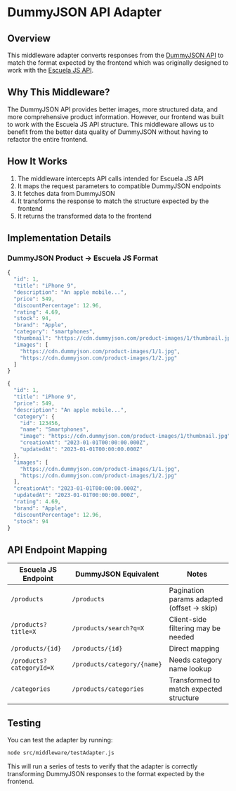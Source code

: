# DummyJSON API Adapter

## Overview

This middleware adapter converts responses from the [DummyJSON API](https://dummyjson.com/) to match the format expected by the frontend which was originally designed to work with the [Escuela JS API](https://api.escuelajs.co/api/v1/).

## Why This Middleware?

The DummyJSON API provides better images, more structured data, and more comprehensive product information. However, our frontend was built to work with the Escuela JS API structure. This middleware allows us to benefit from the better data quality of DummyJSON without having to refactor the entire frontend.

## How It Works

1. The middleware intercepts API calls intended for Escuela JS API
2. It maps the request parameters to compatible DummyJSON endpoints
3. It fetches data from DummyJSON
4. It transforms the response to match the structure expected by the frontend
5. It returns the transformed data to the frontend

## Implementation Details

### DummyJSON Product → Escuela JS Format

```javascript
{
  "id": 1,
  "title": "iPhone 9",
  "description": "An apple mobile...",
  "price": 549,
  "discountPercentage": 12.96,
  "rating": 4.69,
  "stock": 94,
  "brand": "Apple",
  "category": "smartphones",
  "thumbnail": "https://cdn.dummyjson.com/product-images/1/thumbnail.jpg",
  "images": [
    "https://cdn.dummyjson.com/product-images/1/1.jpg",
    "https://cdn.dummyjson.com/product-images/1/2.jpg"
  ]
}

{
  "id": 1,
  "title": "iPhone 9",
  "price": 549,
  "description": "An apple mobile...",
  "category": {
    "id": 123456,
    "name": "Smartphones",
    "image": "https://cdn.dummyjson.com/product-images/1/thumbnail.jpg",
    "creationAt": "2023-01-01T00:00:00.000Z",
    "updatedAt": "2023-01-01T00:00:00.000Z"
  },
  "images": [
    "https://cdn.dummyjson.com/product-images/1/1.jpg",
    "https://cdn.dummyjson.com/product-images/1/2.jpg"
  ],
  "creationAt": "2023-01-01T00:00:00.000Z",
  "updatedAt": "2023-01-01T00:00:00.000Z",
  "rating": 4.69,
  "brand": "Apple",
  "discountPercentage": 12.96,
  "stock": 94
}
```

## API Endpoint Mapping

| Escuela JS Endpoint | DummyJSON Equivalent | Notes |
|---------------------|----------------------|-------|
| `/products` | `/products` | Pagination params adapted (offset → skip) |
| `/products?title=X` | `/products/search?q=X` | Client-side filtering may be needed |
| `/products/{id}` | `/products/{id}` | Direct mapping |
| `/products?categoryId=X` | `/products/category/{name}` | Needs category name lookup |
| `/categories` | `/products/categories` | Transformed to match expected structure |

## Testing

You can test the adapter by running:

```bash
node src/middleware/testAdapter.js
```

This will run a series of tests to verify that the adapter is correctly transforming DummyJSON responses to the format expected by the frontend. 